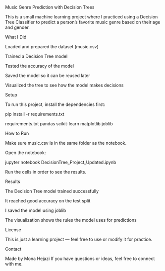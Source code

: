  Music Genre Prediction with Decision Trees

This is a small machine learning project where I practiced using a Decision Tree Classifier to predict a person’s favorite music genre based on their age and gender.

What I Did

Loaded and prepared the dataset (music.csv)

Trained a Decision Tree model

Tested the accuracy of the model

Saved the model so it can be reused later

Visualized the tree to see how the model makes decisions

Setup

To run this project, install the dependencies first:

pip install -r requirements.txt

requirements.txt
pandas
scikit-learn
matplotlib
joblib

How to Run

Make sure music.csv is in the same folder as the notebook.

Open the notebook:

jupyter notebook DecisionTree_Project_Updated.ipynb


Run the cells in order to see the results.

 Results

The Decision Tree model trained successfully

It reached good accuracy on the test split

I saved the model using joblib

The visualization shows the rules the model uses for predictions

 License

This is just a learning project — feel free to use or modify it for practice.

 Contact

Made by Mona Hejazi
If you have questions or ideas, feel free to connect with me.